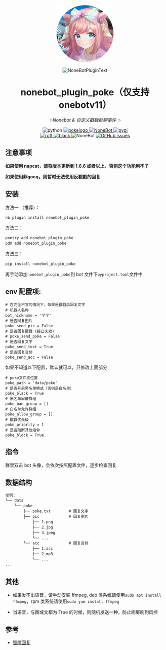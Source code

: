 <!-- markdownlint-disable MD026 MD031 MD033 MD036 MD041 MD046 -->
<div align="center">
  <img src="https://raw.githubusercontent.com/Agnes4m/nonebot_plugin_l4d2_server/main/image/logo.png" width="180" height="180"  alt="AgnesDigitalLogo">
  <br>
  <p><img src="https://s2.loli.net/2022/06/16/xsVUGRrkbn1ljTD.png" width="240" alt="NoneBotPluginText"></p>
</div>

<div align="center">

# nonebot_plugin_poke（仅支持 onebotv11）

_✨Nonebot & 自定义戳戳群聊事件 ✨_

<img src="https://img.shields.io/badge/python-3.9+-blue?logo=python&logoColor=edb641" alt="python">
<a href ="LICENSE">
<img src="https://img.shields.io/github/license/Agnes4m/nonebot_plugin_poke" alt="pokelogo">
<img src="https://img.shields.io/badge/nonebot-2.1.0+-red.svg" alt="NoneBot">
<a href="https://pypi.python.org/pypi/nonebot_plugin_l4d2_server">

<a href="https://pypi.python.org/pypi/nonebot_plugin_poke">
        <img src="https://img.shields.io/pypi/v/nonebot_plugin_poke.svg" alt="pypi">
</a>
</br>
<a href="https://github.com/astral-sh/ruff">
<img src="https://img.shields.io/endpoint?url=https://raw.githubusercontent.com/charliermarsh/ruff/main/assets/badge/v2.json" alt="ruff">
</a>
<a href="https://github.com/psf/black">
<img src="https://img.shields.io/badge/code%20style-black-000000.svg?logo=python&logoColor=edb641" alt="black">
</a>
<img src="https://img.shields.io/badge/alconna-0.58.3+-red.svg" alt="NoneBot">

<a href="https://github.com/Agnes4m/nonebot_plugin_poke/issues">
        <img alt="GitHub issues" src="https://img.shields.io/github/issues/Agnes4m/nonebot_plugin_poke" alt="issues">
</a>
</div>

## 注意事项

**如果使用 napcat，请将版本更新到 1.6.6 或者以上，否则这个功能用不了**

**如果使用非gocq，则暂时无法使用反戳戳的回复**

## 安装

方法一 （推荐）：

```bash
nb plugin install nonebot_plugin_poke
```

方法二：

```bash
poetry add nonebot_plugin_poke
pdm add nonebot_plugin_poke
```

方法三：

```bash
pip install nonebot_plugin_poke
```

再手动添加`nonebot_plugin_poke`到 bot 文件下`pyproject.toml`文件中

## env 配置项:

    # 在完全不写的情况下，效果是戳戳后回复文字
    # 机器人名称
    bot_nickname = '宁宁'
    # 是否回复图片
    poke_send_pic = False
    # 是否回复戳戳 (接口失效)
    # poke_send_poke = False
    # 是否回复文字
    poke_send_text = True
    # 是否回复音频
    poke_send_acc = False

如果不知道以下配置，默认就可以，只修改上面部分

    # poke文件夹位置
    poke_path = 'data/poke'
    # 是否开启黑名单模式（否则是白名单）
    poke_black = True
    # 黑名单屏蔽群组
    poke_ban_group = []
    # 白名单允许群组
    poke_allow_group = []
    # 戳戳优先级
    poke_priority = 1
    # 是否阻断其他指令
    poke_block = True

## 指令

群里双击 bot 头像，会依次按照配置文件，逐步检查回复

## 数据结构

```txt
举例：
└── data
    └── poke
        ├── poke.txt        # 回复文字
        ├── pic             # 回复图片
            ├── 1.png
            ├── 2.jpg
            ├── 3.jpeg
            └── ...
        └── acc             # 回复音频
            ├── 1.acc
            ├── 2.mp3
            └── ...
...
```

## 其他

- 如果发不出语音，请手动安装 ffmpeg, deb 类系统请使用`sudo apt install ffmpeg`，rpm 类系统请使用`sudo yum install ffmpeg`

- 当语音，与图或文都为 True 的时候，则随机发送一种，防止刷屏刷到风控

## 参考

- [智障回复](https://github.com/Special-Week/nonebot_plugin_smart_reply)
